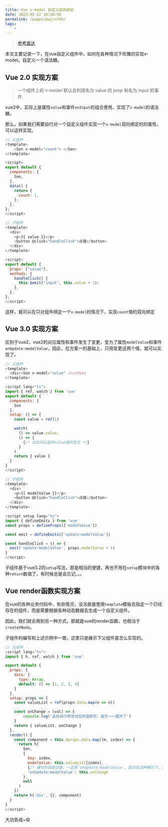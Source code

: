 ```yaml
---
title: Vue v-model 自定义双向绑定
date: 2023-02-22 10:36:59
permalink: /pages/pwjcnf4h/
tags:
    -
---
```


<!-- @format -->
> [参考直达](https://www.cnblogs.com/cl1998/p/15953250.html#autoid-0-0-0)

本文主要记录一下，在vue自定义组件中，如何在各种情况下优雅的实现v-model，自定义一个语法糖。

## Vue 2.0 实现方案

> 一个组件上的 v-model 默认会利用名为 value 的 prop 和名为 input 的事件

vue2中，实际上是属性`value`和事件`onInput`的组合使用，实现了`v-model`的语法糖。

那么，如果我们需要自行对一个自定义组件实现一个`v-model`双向绑定的的属性，可以这样实现。

```js
// 父组件
<template>
    <Son v-model="count"> </Son>
</template>

<script>
export default {
  components: {
    Son,
  },
  data() {
    return {
      count: 1,
    };
  },
};
</script>
```

```js
// 子组件
<template>
  <div>
    <p>{{ value }}</p>
    <button @click="handleClick">点我</button>
  </div>
</template>

<script>
export default {
  props: ["value"],
  methods: {
    handleClick() {
      this.$emit("input", this.value + 1);
    },
  },
};
</script>
```

这样，就可以在只对组件绑定一个`v-model`的情况下，实现`count`值的双向绑定

## Vue 3.0 实现方案

区别于vue2，vue2的对应属性和事件发生了变更，变为了属性`modelValue`和事件`onUpdate:modelValue`，因此，在方案一的基础上，只用变更这两个值，就可以实现了。

```js
// 父组件
<template>
  <div><Son v-model="value" /></div>
</template>

<script lang="ts">
import { ref, watch } from 'vue'
export default {
  components: {
    Son
  },
  setup: () => {
    const value = ref(1)

    watch(
      () => value.value,
      () => {
        {/* 此处可以监听value值的变化 */}
      }
    )
    return { value }
  }
}
</script>
```

```js
// 子组件
<template>
  <div>
    <p>{{ modelValue }}</p>
    <button @click="handleClick">点我</button>
  </div>
</template>

<script setup lang="ts">
import { defineEmits } from 'vue'
const props = defineProps(['modelValue'])

const emit = defineEmits(['update:modelValue'])

const handleClick = () => {
  emit('update:modelValue', props.modelValue + 1)
}
</script>
```

子组件基于vue3.2的`setup`写法，那是相当的便捷，再也不用在`setup`模块中的各种`return`数值了，有时候总是会忘记。。。

## Vue render函数实现方案

在vue的各种业务代码中，有些情况，没法直接使用`template`模板去指定一个已经存在的组件，而是需要根据各种动态数据去生成一个自定义组件。

因此，我们就会用到另一种方式，那就是vue的render函数，也相当于`createVNode`。

子组件的编写和上述示例中一致，这里只是展示下父组件是怎么实现的。

```js
// 父组件
<script lang="ts">
import { h, ref, watch } from 'vue'

export default {
  props: {
    data: {
      type: Array,
      default: () => [1, 2, 3, 4]
    }
  },
  setup: props => {
    const valueList = ref(props.data.map(n => n))

    const onChange = (val) => {
        console.log('此处自行修改对应的值即可，就不一一展开了')
    }
    return { valueList, onChange }
  },
  render() {
    const component = this.$props.data.map((m, index) => {
      return h(
        Son,
        {
          key: index,
          modelValue: this.valueList[index],
          {/* 最坑的就是这里，一定是`onUpdate:modelValue`，因为在这种模式下，是没有`v-bind`指令使用的，所以需要采用最原始的事件绑定 */}
          'onUpdate:modelValue': this.onChange
        },
        null
      )
    })
    return h('div', {}, component)
  }
}
</script>
```

大功告成~:smile:
